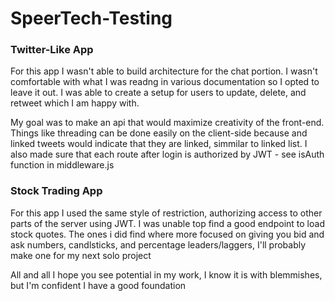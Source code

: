 # SpeerTech-Testing


<h3> Twitter-Like App</h3>

<p>For this app I wasn't able to build architecture for the chat portion. I wasn't comfortable with what I was readng in various documentation so I opted to 
leave it out. I was able to create a setup for users to update, delete, and retweet which I am happy with. </p>

<p> My goal was to make an api that would maximize creativity of the front-end. Things like threading can be done easily on the client-side because and linked tweets would indicate that they are linked, simmilar to linked list. I also made sure that each route after login is authorized by JWT - see isAuth function in middleware.js</p>

<h3>Stock Trading App</h3>

<p> For this app I used the same style of restriction, authorizing access to other parts of the server using JWT. I was unable top find a good endpoint to load stock quotes. The ones i did find where more focused on giving you bid and ask numbers, candlsticks, and percentage leaders/laggers, I'll probably make one for my next solo project</p>

<p> All and all I hope you see potential in my work, I know it is with blemmishes, but I'm confident I have a good foundation</p>
